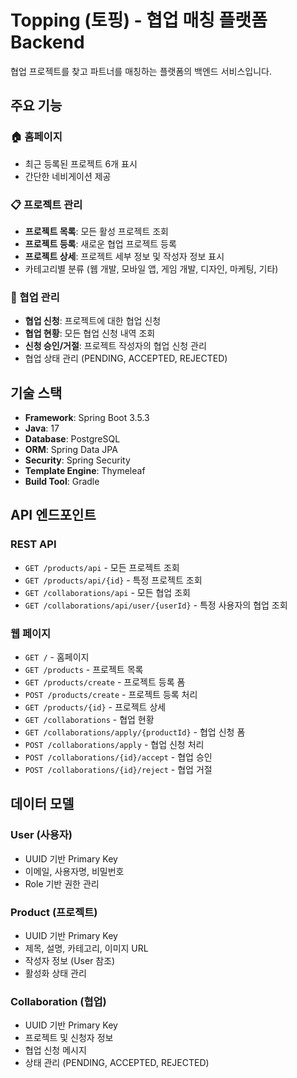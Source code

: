 # Topping (토핑) - 협업 매칭 플랫폼 Backend

협업 프로젝트를 찾고 파트너를 매칭하는 플랫폼의 백엔드 서비스입니다.

## 주요 기능

### 🏠 홈페이지
- 최근 등록된 프로젝트 6개 표시
- 간단한 네비게이션 제공

### 📋 프로젝트 관리
- **프로젝트 목록**: 모든 활성 프로젝트 조회
- **프로젝트 등록**: 새로운 협업 프로젝트 등록
- **프로젝트 상세**: 프로젝트 세부 정보 및 작성자 정보 표시
- 카테고리별 분류 (웹 개발, 모바일 앱, 게임 개발, 디자인, 마케팅, 기타)

### 🤝 협업 관리
- **협업 신청**: 프로젝트에 대한 협업 신청
- **협업 현황**: 모든 협업 신청 내역 조회
- **신청 승인/거절**: 프로젝트 작성자의 협업 신청 관리
- 협업 상태 관리 (PENDING, ACCEPTED, REJECTED)

## 기술 스택

- **Framework**: Spring Boot 3.5.3
- **Java**: 17
- **Database**: PostgreSQL
- **ORM**: Spring Data JPA
- **Security**: Spring Security
- **Template Engine**: Thymeleaf
- **Build Tool**: Gradle

## API 엔드포인트

### REST API
- `GET /products/api` - 모든 프로젝트 조회
- `GET /products/api/{id}` - 특정 프로젝트 조회
- `GET /collaborations/api` - 모든 협업 조회
- `GET /collaborations/api/user/{userId}` - 특정 사용자의 협업 조회

### 웹 페이지
- `GET /` - 홈페이지
- `GET /products` - 프로젝트 목록
- `GET /products/create` - 프로젝트 등록 폼
- `POST /products/create` - 프로젝트 등록 처리
- `GET /products/{id}` - 프로젝트 상세
- `GET /collaborations` - 협업 현황
- `GET /collaborations/apply/{productId}` - 협업 신청 폼
- `POST /collaborations/apply` - 협업 신청 처리
- `POST /collaborations/{id}/accept` - 협업 승인
- `POST /collaborations/{id}/reject` - 협업 거절

## 데이터 모델

### User (사용자)
- UUID 기반 Primary Key
- 이메일, 사용자명, 비밀번호
- Role 기반 권한 관리

### Product (프로젝트)
- UUID 기반 Primary Key
- 제목, 설명, 카테고리, 이미지 URL
- 작성자 정보 (User 참조)
- 활성화 상태 관리

### Collaboration (협업)
- UUID 기반 Primary Key
- 프로젝트 및 신청자 정보
- 협업 신청 메시지
- 상태 관리 (PENDING, ACCEPTED, REJECTED)
